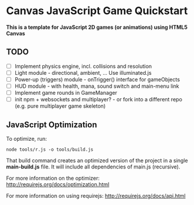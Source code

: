 # Canvas JavaScript Game Quickstart

**This is a template for JavaScript 2D games (or animations) using HTML5 Canvas**

## TODO
- [ ] Implement physics engine, incl. collisions and resolution
- [ ] Light module - directional, ambient, ... Use illuminated.js
- [ ] Power-up (triggers) module - onTrigger() interface for gameObjects
- [ ] HUD module - with health, mana, sound switch and main-menu link
- [ ] Implement game rounds in GameManager
- [ ] init npm + websockets and multiplayer? - or fork into a different repo (e.g. pure multiplayer game skeleton)

## JavaScript Optimization
To optimize, run:

    node tools/r.js -o tools/build.js

That build command creates an optimized version of the project in a single
**main-build.js** file. It will include all dependencies of main.js (recursive).

For more information on the optimizer:
http://requirejs.org/docs/optimization.html

For more information on using requirejs:
http://requirejs.org/docs/api.html
